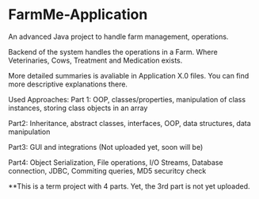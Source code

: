 # FarmMe-Application
An advanced Java project to handle farm management, operations.

Backend of the system  handles the operations in a Farm. Where  Veterinaries, Cows, Treatment and Medication exists.

More detailed summaries is avaliable in Application X.0 files. You can find more descriptive explanations there.

Used Approaches: 
Part 1: OOP, classes/properties,  manipulation of class instances, storing class objects in an array

Part2:  Inheritance, abstract classes, interfaces, OOP, data structures, data manipulation

Part3: GUI and integrations (Not uploaded yet, soon will be)

Part4: Object Serialization, File operations, I/O Streams, Database connection, JDBC, Commiting queries, MD5 securitcy check


**This is a term project with 4 parts. Yet, the 3rd part is not yet uploaded.  
